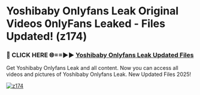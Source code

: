 # Yoshibaby Onlyfans Leak Original Videos 0nlyFans Leaked - Files Updated! (z174)

<h3>🔴 CLICK HERE 🌐==►► <a href="https://tinyurl.com/4seja8ks" rel="nofollow">Yoshibaby Onlyfans Leak Updated Files</a></h3>

Get Yoshibaby Onlyfans Leak and all content. Now you can access all videos and pictures of Yoshibaby Onlyfans Leak. New Updated Files 2025!

[![z174](https://i.imgur.com/EWjZXRe.gif)](https://tinyurl.com/4seja8ks)
